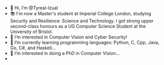 - 👋 Hi, I’m @Tyreal-Izual
- 📚 I'm now a Master's student at Imperial College London, studying Security and Resilience: Science and Technology. I got strong upper second-class honours as a UG Computer Science Student at the University of Bristol.
- 👀 I’m interested in Computer Vision and Cyber Security!
- 🌱 I’m currently learning programming languages: Python, C, Cpp, Java, Go, C#, and Haskell...
- 💞️ I’m interested in doing a PhD in Computer Vision... 
- 

<!---
Tyreal-Izual/Tyreal-Izual is a ✨ special ✨ repository because its `README.md` (this file) appears on your GitHub profile.
You can click the Preview link to take a look at your changes.
--->
